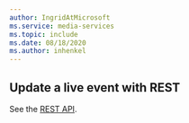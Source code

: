 ```yaml
---
author: IngridAtMicrosoft
ms.service: media-services 
ms.topic: include
ms.date: 08/18/2020
ms.author: inhenkel
---
```


## Update a live event with REST

See the [REST API](/rest/api/media/live-events/stop).
